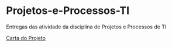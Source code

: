 # Projetos-e-Processos-TI
Entregas das atividade da disciplina de Projetos e Processos de TI
<!DOCTYPE html>
<html>
  <body>
    <a 
      href="https://docs.google.com/document/d/1EU082bWbwCvHDOt6_Rs0AAK5TzR0OdTy/edit" target="_blank"> Carta do Projeto
    </a>

  </body>
</html>

